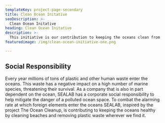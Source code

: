 ```yaml
---
templateKey: project-page-secondary
title: Clean Ocean Initative
seoDescription: >-
  Clean Ocean Initative
heading: Clean Ocean Initative
description: >-
  This initiative is our contribution to keeping the oceans clean from plastic and other human waste.
featuredimage: /img/clean-ocean-initiative-one.png

---
```


## Social Responsibility

Every year millions of tons of plastic and other human waste enter the oceans. This waste has a negative impact on a high number of marine species, threatening their survival. As a company that is also in part dependent on the ocean, SEALAB has a corporate social responsibility to help mitigate the danger of a polluted ocean space. To combat the alarming rate at which foreign elements enter the oceans SEALAB, inspired by the project The Ocean Cleanup, is contributing to keeping the oceans healthy by cleaning beaches and removing plastic waste wherever we find it.





